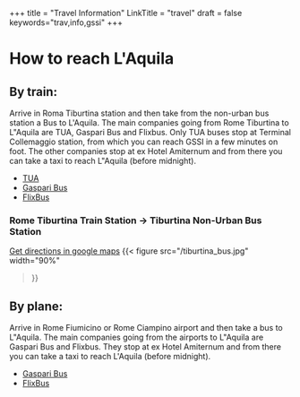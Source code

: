 +++
title = "Travel Information"
LinkTitle = "travel"
draft = false
keywords="trav,info,gssi"
+++

# How to reach L'Aquila
## By train: 
Arrive in Roma Tiburtina station and then take from the non-urban bus station a Bus to L'Aquila.
The main companies going from Rome Tiburtina to L"Aquila are TUA, Gaspari Bus and Flixbus. Only TUA buses stop at Terminal Collemaggio station, from which you can reach GSSI in a few minutes on foot. The other companies stop at ex Hotel Amiternum and from there you can take a taxi to reach L"Aquila (before midnight).

* [TUA](https://www.tuabruzzo.it/)
* [Gaspari Bus](https://www.gasparionline.it/en/)
* [FlixBus](https://www.flixbus.com/?noRedirect=true)

### Rome Tiburtina Train Station -> Tiburtina Non-Urban Bus Station
[Get directions in google maps](https://www.google.com/maps/dir//Roma+Tiburtina+Autostazione/@41.90948,12.4469117,12z?entry=ttu&g_ep=EgoyMDI0MTAwMS4wIKXMDSoASAFQAw%3D%3D)
{{< figure src="/tiburtina_bus.jpg" 
width="90%"
>}}



## By plane: 

Arrive in Rome Fiumicino or Rome Ciampino airport and then take a bus to L"Aquila. The main companies going from the airports to L"Aquila are Gaspari Bus and Flixbus. They stop at ex Hotel Amiternum and from there you can take a taxi to reach L'Aquila (before midnight).


* [Gaspari Bus](https://www.gasparionline.it/en/)
* [FlixBus](https://www.flixbus.com/?noRedirect=true)

